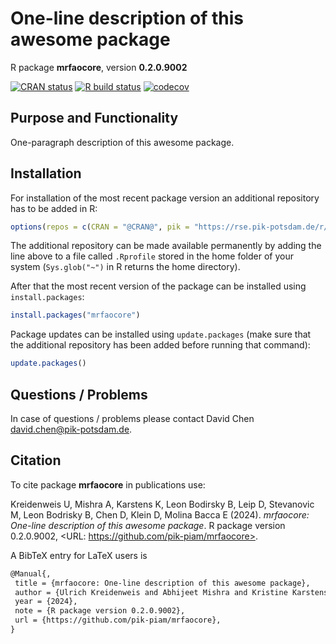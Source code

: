 # One-line description of this awesome package

R package **mrfaocore**, version **0.2.0.9002**

[![CRAN status](https://www.r-pkg.org/badges/version/mrfaocore)](https://cran.r-project.org/package=mrfaocore)  [![R build status](https://github.com/pik-piam/mrfaocore/workflows/check/badge.svg)](https://github.com/pik-piam/mrfaocore/actions) [![codecov](https://codecov.io/gh/pik-piam/mrfaocore/branch/master/graph/badge.svg)](https://app.codecov.io/gh/pik-piam/mrfaocore) 

## Purpose and Functionality

One-paragraph description of this awesome package.


## Installation

For installation of the most recent package version an additional repository has to be added in R:

```r
options(repos = c(CRAN = "@CRAN@", pik = "https://rse.pik-potsdam.de/r/packages"))
```
The additional repository can be made available permanently by adding the line above to a file called `.Rprofile` stored in the home folder of your system (`Sys.glob("~")` in R returns the home directory).

After that the most recent version of the package can be installed using `install.packages`:

```r 
install.packages("mrfaocore")
```

Package updates can be installed using `update.packages` (make sure that the additional repository has been added before running that command):

```r 
update.packages()
```

## Questions / Problems

In case of questions / problems please contact David Chen <david.chen@pik-potsdam.de>.

## Citation

To cite package **mrfaocore** in publications use:

Kreidenweis U, Mishra A, Karstens K, Leon Bodirsky B, Leip D, Stevanovic M, Leon Bodrisky B, Chen D, Klein D, Molina Bacca E (2024). _mrfaocore: One-line description of this awesome package_. R package version 0.2.0.9002, <URL: https://github.com/pik-piam/mrfaocore>.

A BibTeX entry for LaTeX users is

 ```latex
@Manual{,
  title = {mrfaocore: One-line description of this awesome package},
  author = {Ulrich Kreidenweis and Abhijeet Mishra and Kristine Karstens and Benjamin {Leon Bodirsky} and Debbora Leip and Mishko Stevanovic and Benjamin {Leon Bodrisky} and David Chen and David Klein and Edna {Molina Bacca}},
  year = {2024},
  note = {R package version 0.2.0.9002},
  url = {https://github.com/pik-piam/mrfaocore},
}
```
